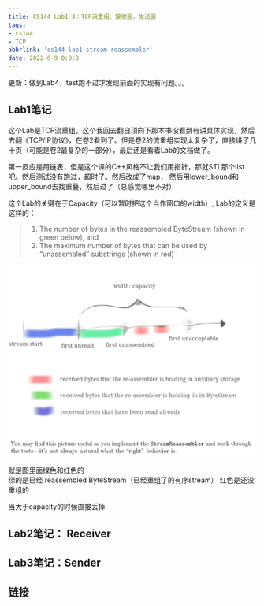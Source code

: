 ```yaml
---
title: CS144 Lab1-3：TCP流重组、接收器、发送器
tags:
- cs144
- TCP
abbrlink: 'cs144-lab1-stream-reassembler'
date: 2022-6-9 0:0:0
---
```

更新：做到Lab4，test跑不过才发现前面的实现有问题。。。
<!-- more -->

## Lab1笔记

这个Lab是TCP流重组，这个我回去翻自顶向下那本书没看到有讲具体实现，然后去翻《TCP/IP协议》，在卷2看到了。但是卷2的流重组实现太复杂了，直接讲了几十页（可能是卷2最复杂的一部分），最后还是看着Lab的文档做了。

第一反应是用链表，但是这个课的C++风格不让我们用指针，那就STL那个list吧。然后测试没有跑过，超时了。然后改成了map， 然后用lower_bound和upper_bound去找重叠，然后过了（总感觉哪里不对）

这个Lab的关键在于Capacity（可以暂时把这个当作窗口的width）, Lab的定义是这样的：

>1. The number of bytes in the reassembled ByteStream (shown in green below), and
>2. The maximum number of bytes that can be used by “unassembled” substrings (shown
in red)

![](cs144-lab1-stream-reassembler/1654698901.png)

就是图里面绿色和红色的  
绿的是已经 reassembled ByteStream（已经重组了的有序stream） 
红色是还没重组的  

当大于capacity的时候直接丢掉


## Lab2笔记： Receiver



## Lab3笔记：Sender



## 链接
